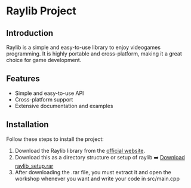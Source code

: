 # Raylib Project

## Introduction
Raylib is a simple and easy-to-use library to enjoy videogames programming. It is highly portable and cross-platform, making it a great choice for game development.

## Features
- Simple and easy-to-use API
- Cross-platform support
- Extensive documentation and examples

## Installation
Follow these steps to install the project:
1. Download the Raylib library from the [official website](https://www.raylib.com/).
2. Download this as a directory structure or setup of raylib ➡️ [Download raylib_setup.rar](https://github.com/Dhaval572/Raylibrary-In-CPP/blob/main/Raylib_setup/Raylib_setup.rar)
3. After downloading the .rar file, you must extract it and open the workshop whenever you want and write your code in src/main.cpp
